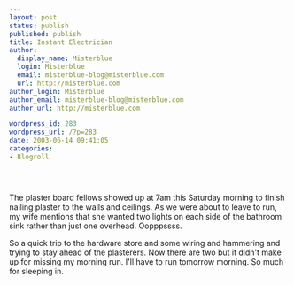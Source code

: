 ```yaml
---
layout: post
status: publish
published: publish
title: Instant Electrician
author:
  display_name: Misterblue
  login: Misterblue
  email: misterblue-blog@misterblue.com
  url: http://misterblue.com
author_login: Misterblue
author_email: misterblue-blog@misterblue.com
author_url: http://misterblue.com

wordpress_id: 283
wordpress_url: /?p=283
date: 2003-06-14 09:41:05
categories:
- Blogroll


---
```

<p>
The plaster board fellows showed up at 7am this Saturday morning to finish nailing plaster to the walls and ceilings.
As we were about to leave to run, my wife mentions that she wanted two lights on each side of the bathroom sink rather than just one overhead.   Oopppssss.
</p>
<p>
So a quick trip to the hardware store and some wiring and hammering and trying to stay ahead of the plasterers.  Now there are two but it didn't make up for missing my morning run.  I'll have to run tomorrow morning.  So much for sleeping in.
</p>
